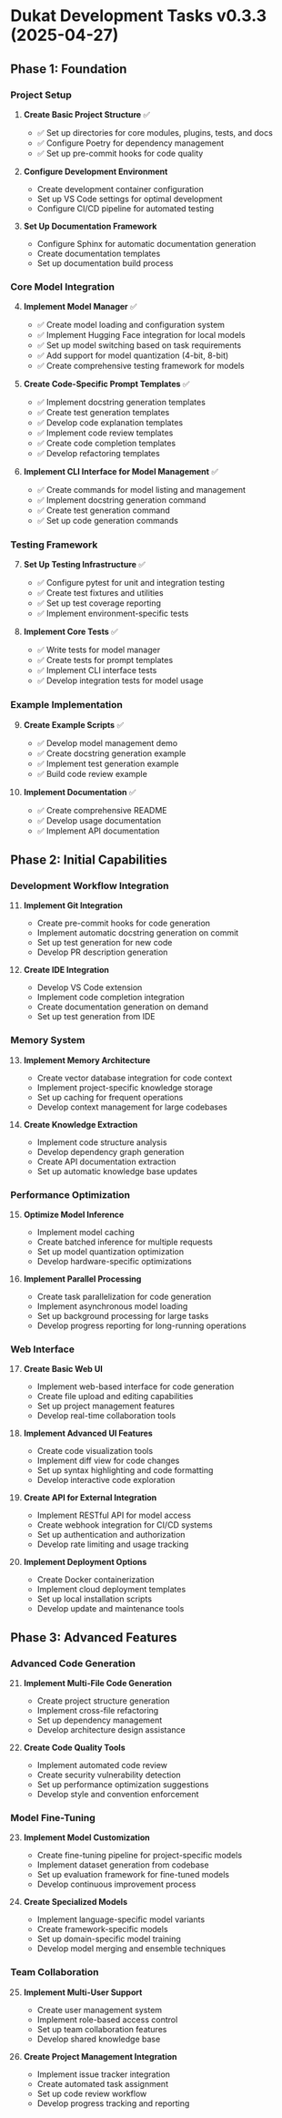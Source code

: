 # Dukat Development Tasks v0.3.3 (2025-04-27)

## Phase 1: Foundation

### Project Setup

1. **Create Basic Project Structure** ✅

   - ✅ Set up directories for core modules, plugins, tests, and docs
   - ✅ Configure Poetry for dependency management
   - ✅ Set up pre-commit hooks for code quality

2. **Configure Development Environment**

   - Create development container configuration
   - Set up VS Code settings for optimal development
   - Configure CI/CD pipeline for automated testing

3. **Set Up Documentation Framework**
   - Configure Sphinx for automatic documentation generation
   - Create documentation templates
   - Set up documentation build process

### Core Model Integration

4. **Implement Model Manager** ✅

   - ✅ Create model loading and configuration system
   - ✅ Implement Hugging Face integration for local models
   - ✅ Set up model switching based on task requirements
   - ✅ Add support for model quantization (4-bit, 8-bit)
   - ✅ Create comprehensive testing framework for models

5. **Create Code-Specific Prompt Templates** ✅

   - ✅ Implement docstring generation templates
   - ✅ Create test generation templates
   - ✅ Develop code explanation templates
   - ✅ Implement code review templates
   - ✅ Create code completion templates
   - ✅ Develop refactoring templates

6. **Implement CLI Interface for Model Management** ✅
   - ✅ Create commands for model listing and management
   - ✅ Implement docstring generation command
   - ✅ Create test generation command
   - ✅ Set up code generation commands

### Testing Framework

7. **Set Up Testing Infrastructure** ✅

   - ✅ Configure pytest for unit and integration testing
   - ✅ Create test fixtures and utilities
   - ✅ Set up test coverage reporting
   - ✅ Implement environment-specific tests

8. **Implement Core Tests** ✅
   - ✅ Write tests for model manager
   - ✅ Create tests for prompt templates
   - ✅ Implement CLI interface tests
   - ✅ Develop integration tests for model usage

### Example Implementation

9. **Create Example Scripts** ✅

   - ✅ Develop model management demo
   - ✅ Create docstring generation example
   - ✅ Implement test generation example
   - ✅ Build code review example

10. **Implement Documentation** ✅
    - ✅ Create comprehensive README
    - ✅ Develop usage documentation
    - ✅ Implement API documentation

## Phase 2: Initial Capabilities

### Development Workflow Integration

11. **Implement Git Integration**

    - Create pre-commit hooks for code generation
    - Implement automatic docstring generation on commit
    - Set up test generation for new code
    - Develop PR description generation

12. **Create IDE Integration**
    - Develop VS Code extension
    - Implement code completion integration
    - Create documentation generation on demand
    - Set up test generation from IDE

### Memory System

13. **Implement Memory Architecture**

    - Create vector database integration for code context
    - Implement project-specific knowledge storage
    - Set up caching for frequent operations
    - Develop context management for large codebases

14. **Create Knowledge Extraction**
    - Implement code structure analysis
    - Develop dependency graph generation
    - Create API documentation extraction
    - Set up automatic knowledge base updates

### Performance Optimization

15. **Optimize Model Inference**

    - Implement model caching
    - Create batched inference for multiple requests
    - Set up model quantization optimization
    - Develop hardware-specific optimizations

16. **Implement Parallel Processing**
    - Create task parallelization for code generation
    - Implement asynchronous model loading
    - Set up background processing for large tasks
    - Develop progress reporting for long-running operations

### Web Interface

17. **Create Basic Web UI**

    - Implement web-based interface for code generation
    - Create file upload and editing capabilities
    - Set up project management features
    - Develop real-time collaboration tools

18. **Implement Advanced UI Features**

    - Create code visualization tools
    - Implement diff view for code changes
    - Set up syntax highlighting and code formatting
    - Develop interactive code exploration

19. **Create API for External Integration**

    - Implement RESTful API for model access
    - Create webhook integration for CI/CD systems
    - Set up authentication and authorization
    - Develop rate limiting and usage tracking

20. **Implement Deployment Options**
    - Create Docker containerization
    - Implement cloud deployment templates
    - Set up local installation scripts
    - Develop update and maintenance tools

## Phase 3: Advanced Features

### Advanced Code Generation

21. **Implement Multi-File Code Generation**

    - Create project structure generation
    - Implement cross-file refactoring
    - Set up dependency management
    - Develop architecture design assistance

22. **Create Code Quality Tools**
    - Implement automated code review
    - Create security vulnerability detection
    - Set up performance optimization suggestions
    - Develop style and convention enforcement

### Model Fine-Tuning

23. **Implement Model Customization**

    - Create fine-tuning pipeline for project-specific models
    - Implement dataset generation from codebase
    - Set up evaluation framework for fine-tuned models
    - Develop continuous improvement process

24. **Create Specialized Models**
    - Implement language-specific model variants
    - Create framework-specific models
    - Set up domain-specific model training
    - Develop model merging and ensemble techniques

### Team Collaboration

25. **Implement Multi-User Support**

    - Create user management system
    - Implement role-based access control
    - Set up team collaboration features
    - Develop shared knowledge base

26. **Create Project Management Integration**
    - Implement issue tracker integration
    - Create automated task assignment
    - Set up code review workflow
    - Develop progress tracking and reporting
